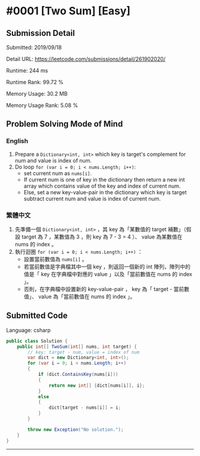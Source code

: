 # #0001 [Two Sum] [Easy]

## Submission Detail

Submitted: 2019/09/18

Detail URL: https://leetcode.com/submissions/detail/261902020/

Runtime: 244 ms

Runtime Rank: 99.72 %

Memory Usage: 30.2 MB

Memory Usage Rank: 5.08 %

## Problem Solving Mode of Mind

### English

1. Prepare a `Dictionary<int, int>` which key is target's complement for num and value is index of num.
2. Do loop `for (var i = 0; i < nums.Length; i++)`:
   * set current num as `nums[i]`.
   * If current num is one of key in the dictionary then return a new int array which contains value of the key and index of current num.
   * Else, set a new key-value-pair in the dictionary which key is target subtract current num and value is index of current num.

### 繁體中文

1. 先準備一個 `Dictionary<int, int>` ，其 key 為「某數值的 target 補數」（假設 target 為 7 ，某數值為 3 ，則 key 為 7 - 3 = 4 ）、 value 為某數值在 nums 的 index 。
2. 執行迴圈 `for (var i = 0; i < nums.Length; i++)` ：
   * 設置當前數值為 `nums[i]` 。
   * 若當前數值是字典檔其中一個 key ，則返回一個新的 int 陣列，陣列中的值是「 key 在字典檔中對應的 value 」以及「當前數值在 nums 的 index 」。
   * 否則，在字典檔中設置新的 key-value-pair ， key 為「 target - 當前數值」、 value 為「當前數值在 nums 的 index 」。

## Submitted Code

Language: csharp

```csharp
public class Solution {
    public int[] TwoSum(int[] nums, int target) {
        // key: target - num, value = index of num
        var dict = new Dictionary<int, int>();
        for (var i = 0; i < nums.Length; i++)
        {
            if (dict.ContainsKey(nums[i]))
            {
                return new int[] {dict[nums[i]], i};
            }
            else
            {
                dict[target - nums[i]] = i;
            }
        }

        throw new Exception("No solution.");
    }
}
```

---

